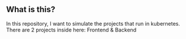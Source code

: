 ## What is this?

In this repository, I want to simulate the projects that run in kubernetes.
There are 2 projects inside here:
Frontend & Backend

